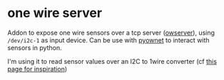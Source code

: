 # one wire server

Addon to expose one wire sensors over a tcp server ([owserver](http://owfs.org/index.php?page=owserver)), using `/dev/i2c-1` as input device. Can be use with [pyownet](http://pyownet.readthedocs.io/en/latest/index.html) to interact with sensors in python.

I'm using it to read sensor values over an I2C to 1wire converter (cf [this page for inspiration](http://raspberrypi.tomasgreno.cz/thermal-sensor-i2c.html))
